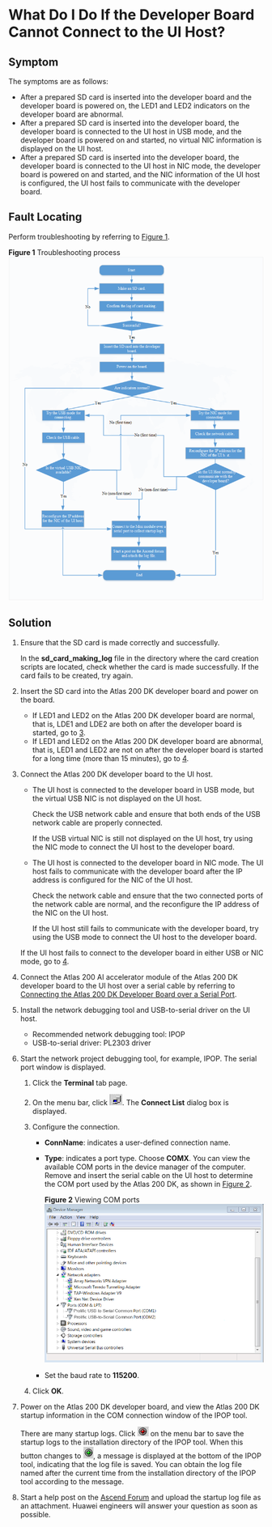 # What Do I Do If the Developer Board Cannot Connect to the UI Host?<a name="EN-US_TOPIC_0196221435"></a>

## Symptom<a name="en-us_topic_0180794569_section118029525515"></a>

The symptoms are as follows:

-   After a prepared SD card is inserted into the developer board and the developer board is powered on, the LED1 and LED2 indicators on the developer board are abnormal.
-   After a prepared SD card is inserted into the developer board, the developer board is connected to the UI host in USB mode, and the developer board is powered on and started, no virtual NIC information is displayed on the UI host.
-   After a prepared SD card is inserted into the developer board, the developer board is connected to the UI host in NIC mode, the developer board is powered on and started, and the NIC information of the UI host is configured, the UI host fails to communicate with the developer board.

## **Fault Locating**<a name="en-us_topic_0180794569_section183732311198"></a>

Perform troubleshooting by referring to  [Figure 1](#en-us_topic_0180794569_fig1981101653313).

**Figure  1**  Troubleshooting process<a name="en-us_topic_0180794569_fig1981101653313"></a>  
![](figures/troubleshooting-process.png "troubleshooting-process")

## Solution<a name="en-us_topic_0180794569_section1875211529"></a>

1.  Ensure that the SD card is made correctly and successfully.

    In the  **sd\_card\_making\_log**  file in the directory where the card creation scripts are located, check whether the card is made successfully. If the card fails to be created, try again.

2.  Insert the SD card into the Atlas 200 DK developer board and power on the board.
    -   If LED1 and LED2 on the Atlas 200 DK developer board are normal, that is, LDE1 and LDE2 are both on after the developer board is started, go to  [3](#en-us_topic_0180794569_li16493313517).
    -   If LED1 and LED2 on the Atlas 200 DK developer board are abnormal, that is, LED1 and LED2 are not on after the developer board is started for a long time \(more than 15 minutes\), go to  [4](#en-us_topic_0180794569_li16812121181314).

3.  <a name="en-us_topic_0180794569_li16493313517"></a>Connect the Atlas 200 DK developer board to the UI host.

    -   The UI host is connected to the developer board in USB mode, but the virtual USB NIC is not displayed on the UI host.

        Check the USB network cable and ensure that both ends of the USB network cable are properly connected.

        If the USB virtual NIC is still not displayed on the UI host, try using the NIC mode to connect the UI host to the developer board.

    -   The UI host is connected to the developer board in NIC mode. The UI host fails to communicate with the developer board after the IP address is configured for the NIC of the UI host.

        Check the network cable and ensure that the two connected ports of the network cable are normal, and the reconfigure the IP address of the NIC on the UI host.

        If the UI host still fails to communicate with the developer board, try using the USB mode to connect the UI host to the developer board.

    If the UI host fails to connect to the developer board in either USB or NIC mode, go to  [4](#en-us_topic_0180794569_li16812121181314).

4.  <a name="en-us_topic_0180794569_li16812121181314"></a>Connect the Atlas 200 AI accelerator module of the Atlas 200 DK developer board to the UI host over a serial cable by referring to  [Connecting the Atlas 200 DK Developer Board over a Serial Port](connecting-the-atlas-200-dk-developer-board-over-a-serial-port.md).
5.  Install the network debugging tool and USB-to-serial driver on the UI host.
    -   Recommended network debugging tool: IPOP
    -   USB-to-serial driver: PL2303 driver

6.  Start the network project debugging tool, for example, IPOP. The serial port window is displayed.
    1.  Click the  **Terminal**  tab page.
    2.  On the menu bar, click  ![](figures/en-us_image_0196221402.png). The  **Connect List**  dialog box is displayed.
    3.  Configure the connection.
        -   **ConnName**: indicates a user-defined connection name.
        -   **Type**: indicates a port type. Choose  **COMX**. You can view the available COM ports in the device manager of the computer. Remove and insert the serial cable on the UI host to determine the COM port used by the Atlas 200 DK, as shown in  [Figure 2](#en-us_topic_0180794569_fig164311304117).

            **Figure  2**  Viewing COM ports<a name="en-us_topic_0180794569_fig164311304117"></a>  
            ![](figures/viewing-com-ports.png "viewing-com-ports")

        -   Set the baud rate to  **115200**.

    4.  Click  **OK**.

7.  Power on the Atlas 200 DK developer board, and view the Atlas 200 DK startup information in the COM connection window of the IPOP tool.

    There are many startup logs. Click  ![](figures/en-us_image_0196221495.png)  on the menu bar to save the startup logs to the installation directory of the IPOP tool. When this button changes to  ![](figures/en-us_image_0196221483.png), a message is displayed at the bottom of the IPOP tool, indicating that the log file is saved. You can obtain the log file named after the current time from the installation directory of the IPOP tool according to the message.

8.  Start a help post on the  [Ascend Forum](https://bbs.huaweicloud.com/forum/forum-726-1.html)  and upload the startup log file as an attachment. Huawei engineers will answer your question as soon as possible.

